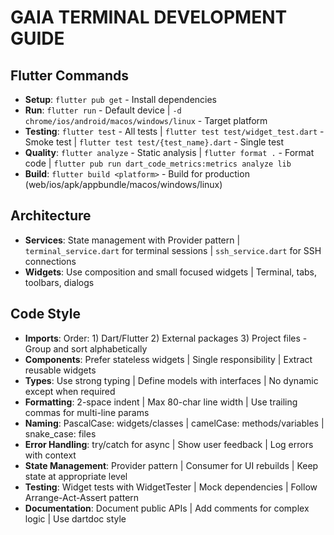 # GAIA TERMINAL DEVELOPMENT GUIDE

## Flutter Commands
- **Setup**: `flutter pub get` - Install dependencies
- **Run**: `flutter run` - Default device | `-d chrome/ios/android/macos/windows/linux` - Target platform
- **Testing**: `flutter test` - All tests | `flutter test test/widget_test.dart` - Smoke test | `flutter test test/{test_name}.dart` - Single test
- **Quality**: `flutter analyze` - Static analysis | `flutter format .` - Format code | `flutter pub run dart_code_metrics:metrics analyze lib`
- **Build**: `flutter build <platform>` - Build for production (web/ios/apk/appbundle/macos/windows/linux)

## Architecture
- **Services**: State management with Provider pattern | `terminal_service.dart` for terminal sessions | `ssh_service.dart` for SSH connections
- **Widgets**: Use composition and small focused widgets | Terminal, tabs, toolbars, dialogs

## Code Style
- **Imports**: Order: 1) Dart/Flutter 2) External packages 3) Project files - Group and sort alphabetically
- **Components**: Prefer stateless widgets | Single responsibility | Extract reusable widgets
- **Types**: Use strong typing | Define models with interfaces | No dynamic except when required
- **Formatting**: 2-space indent | Max 80-char line width | Use trailing commas for multi-line params
- **Naming**: PascalCase: widgets/classes | camelCase: methods/variables | snake_case: files
- **Error Handling**: try/catch for async | Show user feedback | Log errors with context
- **State Management**: Provider pattern | Consumer for UI rebuilds | Keep state at appropriate level
- **Testing**: Widget tests with WidgetTester | Mock dependencies | Follow Arrange-Act-Assert pattern
- **Documentation**: Document public APIs | Add comments for complex logic | Use dartdoc style